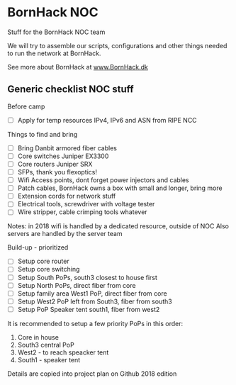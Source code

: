 # BornHack NOC

Stuff for the BornHack NOC team

We will try to assemble our scripts, configurations and other things needed to run the network at BornHack.

See more about BornHack at www.BornHack.dk

## Generic checklist NOC stuff

Before camp

- [ ] Apply for temp resources IPv4, IPv6 and ASN from RIPE NCC

Things to find and bring

- [ ] Bring Danbit armored fiber cables
- [ ] Core switches Juniper EX3300
- [ ] Core routers Juniper SRX
- [ ] SFPs, thank you flexoptics!
- [ ] Wifi Access points, dont forget power injectors and cables
- [ ] Patch cables, BornHack owns a box with small and longer, bring more
- [ ] Extension cords for network stuff
- [ ] Electrical tools, screwdriver with voltage tester
- [ ] Wire stripper, cable crimping tools whatever

Notes:
in 2018 wifi is handled by a dedicated resource, outside of NOC
Also servers are handled by the server team

Build-up - prioritized
- [ ] Setup core router
- [ ] Setup core switching
- [ ] Setup South PoPs, south3 closest to house first
- [ ] Setup North PoPs, direct fiber from core
- [ ] Setup family area West1 PoP, direct fiber from core
- [ ] Setup West2 PoP left from South3, fiber from south3
- [ ] Setup PoP Speaker tent south1, fiber from west2

It is recommended to setup a few priority PoPs in this order:
1. Core in house
2. South3 central PoP
3. West2 - to reach speacker tent
4. South1 - speaker tent


Details are copied into project plan on Github 2018 edition
